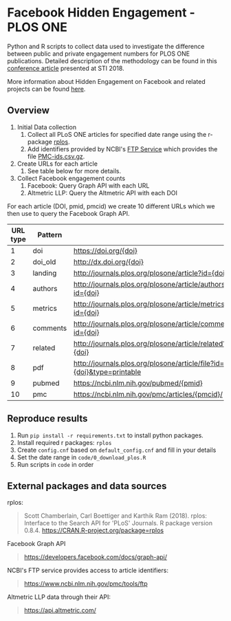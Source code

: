 # Facebook Hidden Engagement - PLOS ONE

Python and R scripts to collect data used to investigate the difference between public and private engagement numbers for PLOS ONE publications. Detailed description of the methodology can be found in this [conference article](https://openaccess.leidenuniv.nl/handle/1887/65189) presented at STI 2018.

More information about Hidden Engagement on Facebook and related projects can be found [here](https://github.com/ScholCommLab/facebook-hidden-engagement).

## Overview

1. Initial Data collection
   1. Collect all PLoS ONE articles for specified date range using the r-package [rplos](https://github.com/ropensci/rplos).
   2. Add identifiers provided by NCBI's [FTP Service](https://www.ncbi.nlm.nih.gov/pmc/tools/ftp/) which provides the file [PMC-ids.csv.gz](ftp://ftp.ncbi.nlm.nih.gov/pub/pmc/PMC-ids.csv.gz).
2. Create URLs for each article
   1. See table below for more details.
3. Collect Facebook engagement counts
   1. Facebook: Query Graph API with each URL
   2. Altmetric LLP: Query the Altmetric API with each DOI

For each article (DOI, pmid, pmcid) we create 10 different URLs which we then use to query the Facebook Graph API.

| URL type | Pattern  |                                                                       |
|----------|----------|-----------------------------------------------------------------------|
| 1        | doi      | https://doi.org/{doi}                                                 |
| 2        | doi_old  | http://dx.doi.org/{doi}                                               |
| 3        | landing  | http://journals.plos.org/plosone/article?id={doi}                     |
| 4        | authors  | http://journals.plos.org/plosone/article/authors?id={doi}             |
| 5        | metrics  | http://journals.plos.org/plosone/article/metrics?id={doi}             |
| 6        | comments | http://journals.plos.org/plosone/article/comments?id={doi}            |
| 7        | related  | http://journals.plos.org/plosone/article/related?id={doi}             |
| 8        | pdf      | http://journals.plos.org/plosone/article/file?id={doi}&type=printable |
| 9        | pubmed   | https://ncbi.nlm.nih.gov/pubmed/{pmid}                                |
| 10       | pmc      | https://ncbi.nlm.nih.gov/pmc/articles/{pmcid}/                        |

## Reproduce results

1. Run `pip install -r requirements.txt` to install python packages.
2. Install required r packages: `rplos`
3. Create `config.cnf` based on `default_config.cnf` and fill in your details
4. Set the date range in `code/0_download_plos.R`
5. Run scripts in `code` in order

## External packages and data sources

rplos:

> Scott Chamberlain, Carl Boettiger and Karthik Ram (2018). rplos: Interface to the Search API for 'PLoS' Journals. R
  package version 0.8.4. https://CRAN.R-project.org/package=rplos

Facebook Graph API

> https://developers.facebook.com/docs/graph-api/

NCBI's FTP service provides access to article identifiers:

> https://www.ncbi.nlm.nih.gov/pmc/tools/ftp

Altmetric LLP data through their API:

> https://api.altmetric.com/
